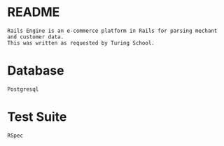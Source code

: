 # README
    Rails Engine is an e-commerce platform in Rails for parsing mechant and customer data.
    This was written as requested by Turing School.

# Database
    Postgresql

# Test Suite
    RSpec